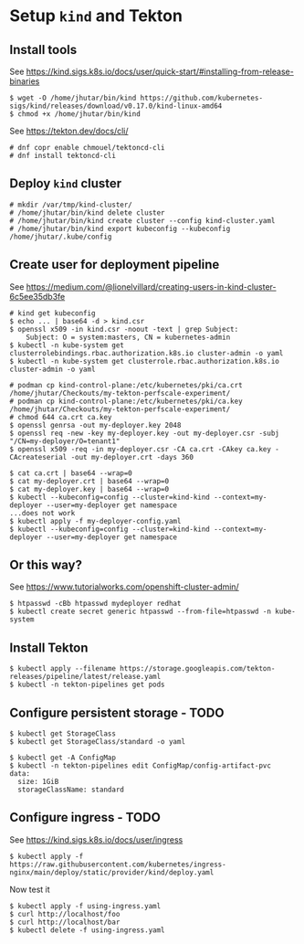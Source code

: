 # Setup `kind` and Tekton

## Install tools

See https://kind.sigs.k8s.io/docs/user/quick-start/#installing-from-release-binaries

    $ wget -O /home/jhutar/bin/kind https://github.com/kubernetes-sigs/kind/releases/download/v0.17.0/kind-linux-amd64
    $ chmod +x /home/jhutar/bin/kind

See https://tekton.dev/docs/cli/

    # dnf copr enable chmouel/tektoncd-cli
    # dnf install tektoncd-cli


## Deploy `kind` cluster

    # mkdir /var/tmp/kind-cluster/
    # /home/jhutar/bin/kind delete cluster
    # /home/jhutar/bin/kind create cluster --config kind-cluster.yaml
    # /home/jhutar/bin/kind export kubeconfig --kubeconfig /home/jhutar/.kube/config


## Create user for deployment pipeline

See https://medium.com/@lionelvillard/creating-users-in-kind-cluster-6c5ee35db3fe

    # kind get kubeconfig
    $ echo ... | base64 -d > kind.csr
    $ openssl x509 -in kind.csr -noout -text | grep Subject:
        Subject: O = system:masters, CN = kubernetes-admin
    $ kubectl -n kube-system get clusterrolebindings.rbac.authorization.k8s.io cluster-admin -o yaml
    $ kubectl -n kube-system get clusterrole.rbac.authorization.k8s.io cluster-admin -o yaml

    # podman cp kind-control-plane:/etc/kubernetes/pki/ca.crt /home/jhutar/Checkouts/my-tekton-perfscale-experiment/
    # podman cp kind-control-plane:/etc/kubernetes/pki/ca.key /home/jhutar/Checkouts/my-tekton-perfscale-experiment/
    # chmod 644 ca.crt ca.key
    $ openssl genrsa -out my-deployer.key 2048
    $ openssl req -new -key my-deployer.key -out my-deployer.csr -subj "/CN=my-deployer/O=tenant1"
    $ openssl x509 -req -in my-deployer.csr -CA ca.crt -CAkey ca.key -CAcreateserial -out my-deployer.crt -days 360

    $ cat ca.crt | base64 --wrap=0
    $ cat my-deployer.crt | base64 --wrap=0
    $ cat my-deployer.key | base64 --wrap=0
    $ kubectl --kubeconfig=config --cluster=kind-kind --context=my-deployer --user=my-deployer get namespace
    ...does not work
    $ kubectl apply -f my-deployer-config.yaml
    $ kubectl --kubeconfig=config --cluster=kind-kind --context=my-deployer --user=my-deployer get namespace


## Or this way?

See https://www.tutorialworks.com/openshift-cluster-admin/

    $ htpasswd -cBb htpasswd mydeployer redhat
    $ kubectl create secret generic htpasswd --from-file=htpasswd -n kube-system


## Install Tekton

    $ kubectl apply --filename https://storage.googleapis.com/tekton-releases/pipeline/latest/release.yaml
    $ kubectl -n tekton-pipelines get pods


## Configure persistent storage - TODO

    $ kubectl get StorageClass
    $ kubectl get StorageClass/standard -o yaml

    $ kubectl get -A ConfigMap
    $ kubectl -n tekton-pipelines edit ConfigMap/config-artifact-pvc
    data:
      size: 1GiB
      storageClassName: standard


## Configure ingress - TODO

See https://kind.sigs.k8s.io/docs/user/ingress

    $ kubectl apply -f https://raw.githubusercontent.com/kubernetes/ingress-nginx/main/deploy/static/provider/kind/deploy.yaml

Now test it

    $ kubectl apply -f using-ingress.yaml
    $ curl http://localhost/foo
    $ curl http://localhost/bar
    $ kubectl delete -f using-ingress.yaml
